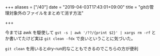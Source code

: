 +++
aliases = ["/40"]
date = "2019-04-03T17:43:01+09:00"
title = "gitの管理対象外のファイルをまとめて消す方法"

+++

今までは awk を駆使して `gst -s | awk '/??/{print $2}' | xargs rm -rf` とか書いてたけど実は `git clean -fdx` で良いということに気づいた。

`git clean` を用いるとdry-run的なこともできるのでこちらの方が便利

